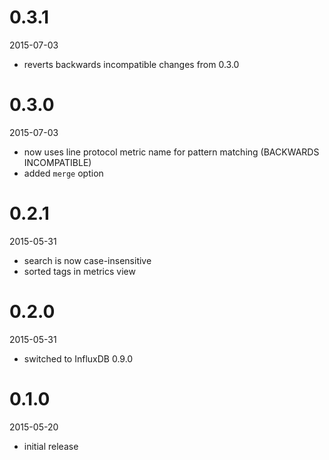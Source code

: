 0.3.1
=====

2015-07-03

* reverts backwards incompatible changes from 0.3.0


0.3.0
=====

2015-07-03

* now uses line protocol metric name for pattern matching (BACKWARDS INCOMPATIBLE)
* added `merge` option


0.2.1
=====

2015-05-31

* search is now case-insensitive
* sorted tags in metrics view


0.2.0
=====

2015-05-31

* switched to InfluxDB 0.9.0


0.1.0
=====

2015-05-20

* initial release
